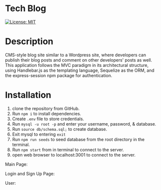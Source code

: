 # Tech Blog

[![License: MIT](https://img.shields.io/badge/License-MIT-yellow.svg)](https://opensource.org/licenses/MIT)

# Description

CMS-style blog site similar to a Wordpress site, where developers can publish their blog posts and comment on other developers' posts as well. This application follows the MVC paradigm in its architectural structure, using Handlebar.js as the templating language, Sequelize as the ORM, and the express-session npm package for authentication.

# Installation

1. clone the repository from GitHub.
2. Run `npm i` to install dependencies.
3. Create `.env` file to store credentials.
4. Run `mysql -u root -p` and enter your username, password, & database.
5. Run `source db/schema.sql;` to create database.
6. Exit mysql to entering `exit`
7. Run `npm run seeds` to seed database from the root directory in the terminal.
8. Run `npm start` from in terminal to connect to the server.
9. open web browser to localhost:3001 to connect to the server.

Main Page:

Login and Sign Up Page:

User:
